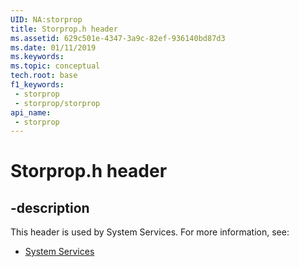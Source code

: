 ```yaml
---
UID: NA:storprop
title: Storprop.h header
ms.assetid: 629c501e-4347-3a9c-82ef-936140bd87d3
ms.date: 01/11/2019
ms.keywords: 
ms.topic: conceptual
tech.root: base
f1_keywords:
 - storprop
 - storprop/storprop
api_name:
 - storprop
---
```


# Storprop.h header


## -description

This header is used by System Services. For more information, see:

- [System Services](../_base/index.md)

